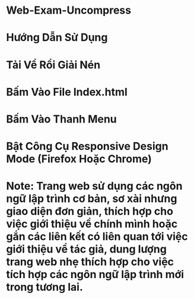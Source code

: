 # Web-Exam-Uncompress
# Hướng Dẫn Sử Dụng
# Tải Về Rồi Giải Nén
# Bấm Vào File Index.html
# Bấm Vào Thanh Menu
# Bật Công Cụ Responsive Design Mode (Firefox Hoặc Chrome)
# Note: Trang web sử dụng các ngôn ngữ lập trình cơ bản, sơ xài nhưng giao diện đơn giản, thích hợp cho việc giới thiệu về chính mình hoặc gắn các liên kết có liên quan tới việc giới thiệu về tác giả, dung lượng trang web nhẹ thích hợp cho việc tích hợp các ngôn ngữ lập trình mới trong tương lai.

